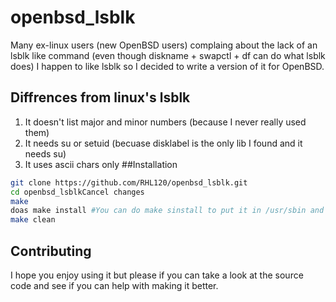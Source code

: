 # openbsd_lsblk
Many ex-linux users (new OpenBSD users) complaing about the lack of an lsblk like command (even though diskname + swapctl + df can do what lsblk does) I happen to
like lsblk so I decided to write a version of it for OpenBSD.

## Diffrences from linux's lsblk
1) It doesn't list major and minor numbers (because I never really used them)
2) It needs su or setuid (becuase disklabel is the only lib I found and it needs su)
3) It uses ascii chars only
##Installation
```bash
git clone https://github.com/RHL120/openbsd_lsblk.git
cd openbsd_lsblkCancel changes
make
doas make install #You can do make sinstall to put it in /usr/sbin and to set suid but I don't recommend it because it may have bugs
make clean
```
## Contributing
I hope you enjoy using it but please if you can take a look at the source code and see if you can help with making it better.
